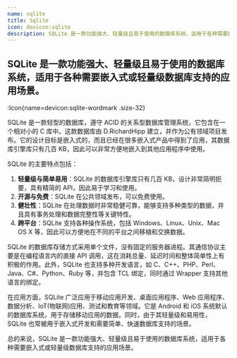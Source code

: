 ```yaml
---
name: sqlite
title: Sqlite
icon: devicon:sqlite
description: SQLite 是一款功能强大、轻量级且易于使用的数据库系统，适用于各种需要嵌入式或轻量级数据库支持的应用场景。
---
```


## SQLite 是一款功能强大、轻量级且易于使用的数据库系统，适用于各种需要嵌入式或轻量级数据库支持的应用场景。

:Icon{name=devicon:sqlite-wordmark .size-32}

SQLite 是一款轻型的数据库，遵守 ACID 的关系型数据库管理系统，它包含在一个相对小的 C 库中。这款数据库由 D.RichardHipp 建立，并作为公有领域项目发布。它的设计目标是嵌入式的，而且已经在很多嵌入式产品中得到了应用，其数据库引擎库只有几百 KB，因此可以非常方便地嵌入到其他应用程序中使用。

SQLite 的主要特点包括：

1. **轻量级与简单易用**：SQLite 的数据库引擎库只有几百 KB，设计非常简明扼要，具有精简的 API，因此易于学习和使用。
2. **开源与免费**：SQLite 在公共领域发布，可以免费使用。
3. **健壮性**：SQLite 在处理数据时非常稳健可靠，能够支持多种类型的数据，并且具有事务处理和数据完整性等关键特性。
4. **跨平台**：SQLite 支持各种操作系统，包括 Windows、Linux、Unix、Mac OS X 等，因此可以方便地在不同的平台之间移植和交换数据。

SQLite 的数据库存储方式采用单个文件，没有固定的服务器进程。其通信协议主要是在编程语言内的直接 API 调用，这在消耗总量、延迟时间和整体简单性上有积极的作用。此外，SQLite 也支持多种开发语言，如 C、C++、PHP、Perl、Java、C#、Python、Ruby 等，并包含 TCL 绑定，同时通过 Wrapper 支持其他语言的绑定。

在应用方面，SQLite 广泛应用于移动应用开发、桌面应用程序、Web 应用程序、数据分析、IoT(物联网)应用、测试和教育等领域。它是 Android 和 iOS 系统默认的数据库系统，用于存储移动应用的数据。同时，由于其轻量级和易用性，SQLite 也常被用于嵌入式开发和需要简单、快速数据库支持的场景。

总的来说，SQLite 是一款功能强大、轻量级且易于使用的数据库系统，适用于各种需要嵌入式或轻量级数据库支持的应用场景。
